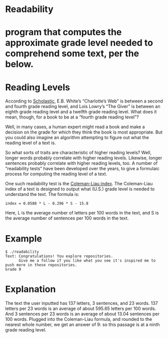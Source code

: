 # Readability
# program that computes the approximate grade level needed to comprehend some text, per the below.

# Reading Levels
According to [Scholastic](https://www.scholastic.com/teachers/teaching-tools/collections/guided-reading-book-lists-for-every-level.html), E.B. White’s “Charlotte’s Web” is between a second and fourth grade reading level, and Lois Lowry’s “The Giver” is between an eighth grade reading level and a twelfth grade reading level. What does it mean, though, for a book to be at a “fourth grade reading level”?

Well, in many cases, a human expert might read a book and make a decision on the grade for which they think the book is most appropriate. But you could also imagine an algorithm attempting to figure out what the reading level of a text is.

So what sorts of traits are characteristic of higher reading levels? Well, longer words probably correlate with higher reading levels. Likewise, longer sentences probably correlate with higher reading levels, too. A number of “readability tests” have been developed over the years, to give a formulaic process for computing the reading level of a text.

One such readability test is the [Coleman-Liau index](https://en.wikipedia.org/wiki/Coleman%E2%80%93Liau_index#:~:text=The%20Coleman%E2%80%93Liau%20index%20is,necessary%20to%20comprehend%20the%20text.). The Coleman-Liau index of a text is designed to output what (U.S.) grade level is needed to understand the text. The formula is:
```
index = 0.0588 * L - 0.296 * S - 15.8

```
Here, L is the average number of letters per 100 words in the text, and S is the average number of sentences per 100 words in the text.

# Example
```
$ ./readability
Text: Congratulations! You explore repositories.
      Give me a follow if you like what you see it's inspired me to push more in these repositories.
Grade 9

```
# Explanation
The text the user inputted has 137 letters, 3 sentences, and 23 words. 137 letters per 23 words is an average of about 595.65 letters per 100 words. And 3 sentences per 23 words is an average of about 13.04 sentences per 100 words. Plugged into the Coleman-Liau formula, and rounded to the nearest whole number, we get an answer of 9: so this passage is at a ninth grade reading level.
